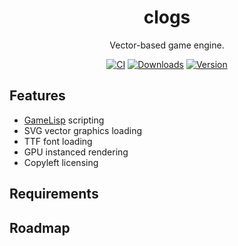 <h1 align="center">clogs</h1>
<p align="center">
   Vector-based game engine.
</p>

<p align="center">
   <a href="https://github.com/tversteeg/clogs/actions"><img src="https://github.com/tversteeg/clogs/workflows/CI/badge.svg" alt="CI"/></a>
   <a href="https://github.com/tversteeg/clogs/releases"><img src="https://img.shields.io/crates/d/clogs.svg" alt="Downloads"/></a>
   <a href="https://crates.io/crates/clogs"><img src="https://img.shields.io/crates/v/clogs.svg" alt="Version"/></a>
</p>

## Features

- [GameLisp](https://gamelisp.rs) scripting
- SVG vector graphics loading
- TTF font loading
- GPU instanced rendering
- Copyleft licensing

## Requirements

## Roadmap
